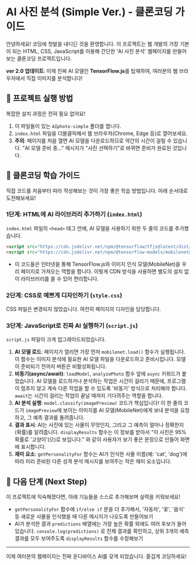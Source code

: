 # AI 사진 분석 (Simple Ver.) - 클론코딩 가이드

안녕하세요! 코딩에 첫발을 내디딘 것을 환영합니다.
이 프로젝트는 웹 개발의 가장 기본이 되는 HTML, CSS, JavaScript를 이용해 간단한 'AI 사진 분석' 웹페이지를 만들어보는 클론코딩 프로젝트입니다.

**ver 2.0 업데이트**: 이제 진짜 AI 모델인 **TensorFlow.js**를 탑재하여, 여러분의 웹 브라우저에서 직접 이미지를 분석합니다!

## 🚀 프로젝트 실행 방법

복잡한 설치 과정은 전혀 필요 없어요!
1.  이 파일들이 있는 `AIphoto-simple` 폴더를 엽니다.
2.  `index.html` 파일을 더블클릭해서 웹 브라우저(Chrome, Edge 등)로 열어보세요.
3.  **주의**: 페이지를 처음 열면 AI 모델을 다운로드하므로 약간의 시간이 걸릴 수 있습니다. "AI 모델 준비 중..." 메시지가 "사진 선택하기"로 바뀌면 준비가 완료된 것입니다.

## 📝 클론코딩 학습 가이드

직접 코드를 처음부터 따라 작성해보는 것이 가장 좋은 학습 방법입니다. 아래 순서대로 도전해보세요!

### **1단계: HTML에 AI 라이브러리 추가하기 (`index.html`)**

`index.html` 파일의 `<head>` 태그 안에, AI 모델을 사용하기 위한 두 줄의 코드를 추가했습니다.
```html
<script src="https://cdn.jsdelivr.net/npm/@tensorflow/tfjs@latest/dist/tf.min.js"></script>
<script src="https://cdn.jsdelivr.net/npm/@tensorflow-models/mobilenet@latest/dist/mobilenet.min.js"></script>
```
-   이 코드들은 인터넷을 통해 TensorFlow.js와 이미지 인식 모델(MobileNet)을 우리 페이지로 가져오는 역할을 합니다. 이렇게 CDN 방식을 사용하면 별도의 설치 없이 라이브러리를 쓸 수 있어 편리합니다.

### **2단계: CSS로 예쁘게 디자인하기 (`style.css`)**

CSS 파일은 변경되지 않았습니다. 여전히 페이지의 디자인을 담당합니다.

### **3단계: JavaScript로 진짜 AI 실행하기 (`script.js`)**

`script.js` 파일이 크게 업그레이드되었습니다.

1.  **AI 모델 로드**: 페이지가 열리면 가장 먼저 `mobilenet.load()` 함수가 실행됩니다. 이 함수는 이미지 분석에 필요한 AI 모델 파일을 다운로드하고 준비시킵니다. 모델이 준비되기 전까지 버튼은 비활성화됩니다.
2.  **비동기(async/await)**: `loadModel`, `analyzePhoto` 함수 앞에 `async` 키워드가 붙었습니다. AI 모델을 로드하거나 분석하는 작업은 시간이 걸리기 때문에, 프로그램이 멈추지 않고 계속 다른 작업을 할 수 있도록 '비동기' 방식으로 처리해야 합니다. `await`는 시간이 걸리는 작업이 끝날 때까지 기다려주는 역할을 합니다.
3.  **AI 분석 실행**: `model.classify(imagePreview)` 코드가 핵심입니다! 이 한 줄의 코드가 `imagePreview`에 보이는 이미지를 AI 모델(MobileNet)에게 보내 분석을 요청하고, 그 예측 결과를 돌려줍니다.
4.  **결과 표시**: AI는 사진에 있는 사물이 무엇인지, 그리고 그 예측이 얼마나 정확한지(확률)를 알려줍니다. `displayResults` 함수는 이 정보를 받아서 "이 사진은 95% 확률로 '고양이'(으)로 보입니다." 와 같이 사용자가 보기 좋은 문장으로 만들어 화면에 표시합니다.
5.  **재미 요소**: `getPersonalityFor` 함수는 AI가 인식한 사물 이름(예: 'cat', 'dog')에 따라 미리 준비된 다른 성격 분석 메시지를 보여주는 작은 재미 요소입니다.

## 🌟 다음 단계 (Next Step)

이 프로젝트에 익숙해졌다면, 아래 기능들을 스스로 추가해보며 실력을 키워보세요!

-   `getPersonalityFor` 함수에 `if/else if` 문을 더 추가해서, '자동차', '꽃', '음식' 등 새로운 사물을 인식했을 때 다른 메시지가 나오도록 만들어보기
-   AI가 분석한 결과 `predictions` 배열에는 가장 높은 확률 외에도 여러 후보가 들어있습니다. `console.log(predictions)` 로 전체 결과를 확인하고, 상위 3개의 예측 결과를 모두 보여주도록 `displayResults` 함수를 수정해보기

---

이제 여러분의 웹페이지는 진짜 온디바이스 AI를 갖게 되었습니다. 즐겁게 코딩하세요! 